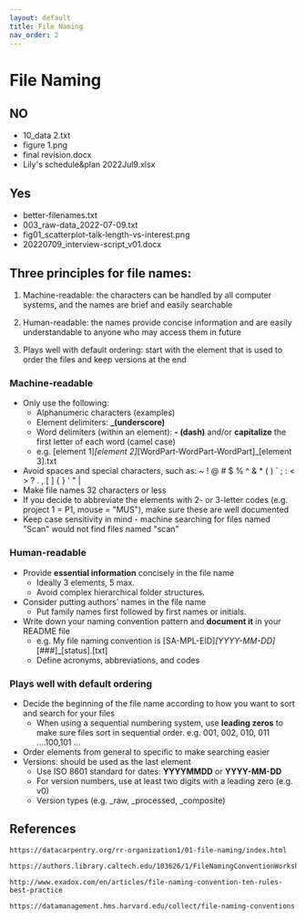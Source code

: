 ```yaml
---
layout: default
title: File Naming
nav_order: 2
---
```


# File Naming

## NO

- 10_data 2.txt
- figure 1.png
- final revision.docx
- Lily's schedule&plan 2022Jul9.xlsx

## Yes

- better-filenames.txt
- 003_raw-data_2022-07-09.txt
- fig01_scatterplot-talk-length-vs-interest.png
- 20220709_interview-script_v01.docx


## Three principles for file names:

1. Machine-readable: the characters can be handled by all computer systems, and the names are brief and easily searchable

2. Human-readable: the names provide concise information and are easily understandable to anyone who may access them in future

3. Plays well with default ordering: start with the element that is used to order the files and keep versions at the end


### Machine-readable

- Only use the following:
  - Alphanumeric characters (examples)
  - Element delimiters: **_(underscore)**
  - Word delimiters (within an element): **- (dash)** and/or **capitalize** the first letter of each word (camel case)
  - e.g. [element 1]_[element 2]_[WordPart-WordPart-WordPart]_[element 3].txt
- Avoid spaces and special characters, such as: ~ ! @ # $ % ^ & * ( ) ` ; : < > ? . , [ ] { } ' " | 
- Make file names 32 characters or less
- If you decide to abbreviate the elements with 2- or 3-letter codes (e.g. project 1 = P1, mouse = "MUS"), make sure these are well documented 
- Keep case sensitivity in mind - machine searching for files named "Scan" would not find files named "scan"

### Human-readable

- Provide **essential information** concisely in the file name
  - Ideally 3 elements, 5 max.
  - Avoid complex hierarchical folder structures.
- Consider putting authors' names in the file name
  - Put family names first followed by first names or initials.
- Write down your naming convention pattern and **document it** in your README file
  - e.g. My file naming convention is [SA-MPL-EID]_[YYYY-MM-DD]_[###]_[status].[txt]
  - Define acronyms, abbreviations, and codes


### Plays well with default ordering 

- Decide the beginning of the file name according to how you want to sort and search for your files
  - When using a sequential numbering system, use **leading zeros** to make sure files sort in sequential order. e.g. 001, 002, 010, 011 ....100,101 ...
- Order elements from general to specific to make searching easier
- Versions: should be used as the last element
  - Use ISO 8601 standard for dates: **YYYYMMDD** or **YYYY-MM-DD** 
  - For version numbers, use at least two digits with a leading zero (e.g. v0)
  - Version types (e.g. _raw, _processed, _composite)



## References

    https://datacarpentry.org/rr-organization1/01-file-naming/index.html

    https://authors.library.caltech.edu/103626/1/FileNamingConventionWorksheet_Caltech.pdf

    http://www.exadox.com/en/articles/file-naming-convention-ten-rules-best-practice

    https://datamanagement.hms.harvard.edu/collect/file-naming-conventions